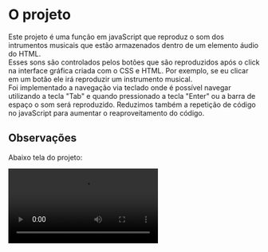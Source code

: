# O projeto

Este projeto é uma função em javaScript que reproduz o som dos intrumentos musicais que estão armazenados dentro de um elemento áudio do HTML.<br>
Esses sons são controlados pelos botões que são reproduzidos após o click na interface gráfica criada com o CSS e HTML. Por exemplo, se eu clicar em um botão ele irá reproduzir um instrumento musical.<br>
Foi implementado a navegação via teclado onde é possível navegar utilizando a tecla "Tab" e quando pressionado a tecla "Enter" ou a barra de espaço o som será reproduzido.
Reduzimos também a repetição de código no javaScript para aumentar o reaproveitamento do código.

## Observações

Abaixo tela do projeto:

![](./videos/2022-10-08%2021-17-08_1.mp4 "Exibindo projeto")